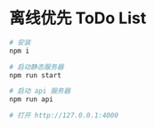 # 离线优先 ToDo List

```sh
# 安装
npm i

# 启动静态服务器
npm run start

# 启动 api 服务器
npm run api

# 打开 http://127.0.0.1:4000
```
